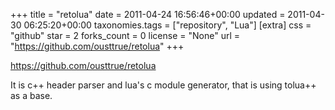 +++
title = "retolua"
date = 2011-04-24 16:56:46+00:00
updated = 2011-04-30 06:25:20+00:00
taxonomies.tags = ["repository", "Lua"]
[extra]
css = "github"
star = 2
forks_count = 0
license = "None"
url = "https://github.com/ousttrue/retolua"
+++

<https://github.com/ousttrue/retolua>

It is c++ header parser and lua's c module generator, that is using  tolua++ as a base.
